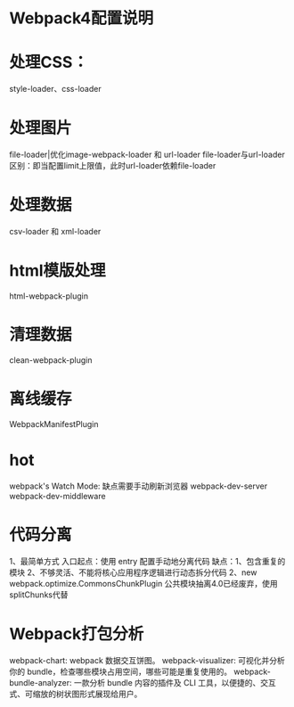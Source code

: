 # Webpack4配置说明

# 处理CSS：
style-loader、css-loader

# 处理图片
file-loader|优化image-webpack-loader 和 url-loader
file-loader与url-loader区别：即当配置limit上限值，此时url-loader依赖file-loader 

# 处理数据
csv-loader 和 xml-loader

# html模版处理
html-webpack-plugin

# 清理数据
clean-webpack-plugin

# 离线缓存
WebpackManifestPlugin

# hot
webpack's Watch Mode: 缺点需要手动刷新浏览器
webpack-dev-server
webpack-dev-middleware

# 代码分离
1、最简单方式 入口起点：使用 entry 配置手动地分离代码 缺点：1、包含重复的模块 2、不够灵活、不能将核心应用程序逻辑进行动态拆分代码
2、new webpack.optimize.CommonsChunkPlugin 公共模块抽离4.0已经废弃，使用splitChunks代替

# Webpack打包分析
webpack-chart: webpack 数据交互饼图。
webpack-visualizer: 可视化并分析你的 bundle，检查哪些模块占用空间，哪些可能是重复使用的。
webpack-bundle-analyzer: 一款分析 bundle 内容的插件及 CLI 工具，以便捷的、交互式、可缩放的树状图形式展现给用户。